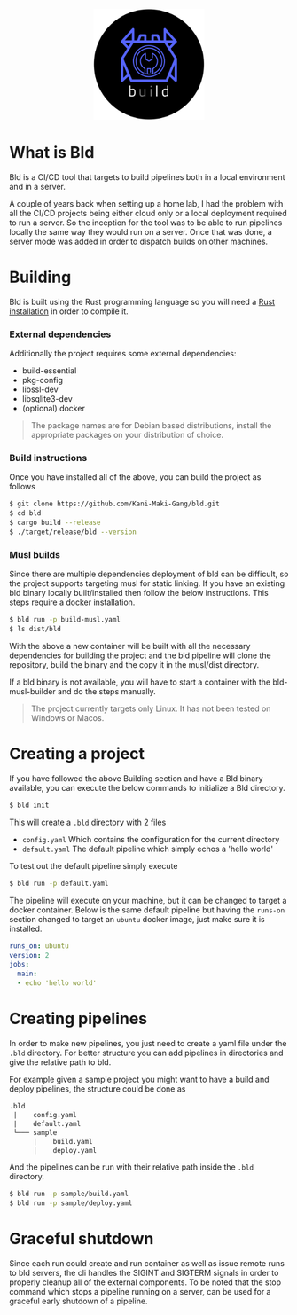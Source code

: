 <p align="center">
    <img style="text-align: center;" height="200" width="200" src="./assets/logo.png">
</p>

# What is Bld
Bld is a CI/CD tool that targets to build pipelines both in a local environment and in a server.

A couple of years back when setting up a home lab, I had the problem with all the CI/CD projects being either cloud only or a local deployment required to run a server. So the inception for the tool was to be able to run pipelines locally the same way they would run on a server. Once that was done, a server mode was added in order to dispatch builds on other machines.

# Building
Bld is built using the Rust programming language so you will need a [Rust installation](https://www.rust-lang.org/tools/install) in order to compile it.

### External dependencies
Additionally the project requires some external dependencies:
- build-essential
- pkg-config
- libssl-dev
- libsqlite3-dev
- (optional) docker

> The package names are for Debian based distributions, install the appropriate packages on your distribution of choice.

### Build instructions
Once you have installed all of the above, you can build the project as follows
```bash
$ git clone https://github.com/Kani-Maki-Gang/bld.git
$ cd bld
$ cargo build --release
$ ./target/release/bld --version
```

### Musl builds
Since there are multiple dependencies deployment of bld can be difficult, so the project supports targeting musl for static linking. If you have an existing bld binary locally built/installed then follow the below instructions. This steps require a docker installation.

```bash
$ bld run -p build-musl.yaml
$ ls dist/bld
```
With the above a new container will be built with all the necessary dependencies for building the project and the bld pipeline will clone the repository, build the binary and the copy it in the musl/dist directory.

If a bld binary is not available, you will have to start a container with the bld-musl-builder and do the steps manually.

> The project currently targets only Linux. It has not been tested on Windows or Macos.

# Creating a project
If you have followed the above Building section and have a Bld binary available, you can execute the below commands to initialize a Bld directory.
```bash
$ bld init
```
This will create a `.bld` directory with 2 files
- `config.yaml` Which contains the configuration for the current directory
- `default.yaml` The default pipeline which simply echos a 'hello world'

To test out the default pipeline simply execute
```bash
$ bld run -p default.yaml
```
The pipeline will execute on your machine, but it can be changed to target a docker container. Below is the same default pipeline but having the `runs-on` section changed to target an `ubuntu` docker image, just make sure it is installed.

```yaml
runs_on: ubuntu
version: 2
jobs:
  main:
  - echo 'hello world'
```

# Creating pipelines
In order to make new pipelines, you just need to create a yaml file under the `.bld` directory. For better structure you can add pipelines in directories and give the relative path to bld.

For example given a sample project you might want to have a build and deploy pipelines, the structure could be done as
```
.bld
 |    config.yaml
 |    default.yaml
 └─── sample
      |    build.yaml
      |    deploy.yaml
```
And the pipelines can be run with their relative path inside the `.bld` directory.
```bash
$ bld run -p sample/build.yaml
$ bld run -p sample/deploy.yaml
```

# Graceful shutdown
Since each run could create and run container as well as issue remote runs to bld servers, the cli handles the SIGINT and SIGTERM signals in order to properly cleanup all of the external components. To be noted that the stop command which stops a pipeline running on a server, can be used for a graceful early shutdown of a pipeline.
